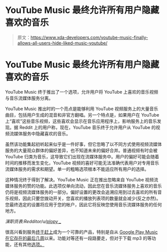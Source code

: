 # YouTube Music 最终允许所有用户隐藏喜欢的音乐

> 原文：<https://www.xda-developers.com/youtube-music-finally-allows-all-users-hide-liked-music-youtube/>

# YouTube Music 最终允许所有用户隐藏喜欢的音乐

YouTube Music 终于推出了一个选项，允许用户将 YouTube 上喜欢的音乐视频与音乐流媒体服务分离。

YouTube Music 推出时的一个亮点是能够利用 YouTube 视频服务上的大量音乐曲目，包括用户生成的混音和非官方翻唱。另一个特点是，如果用户在 YouTube 上“喜欢”这些音乐视频，这些喜欢会显示在音乐应用程序上，影响服务上的音乐发现。据 Reddit 上的用户称，现在，YouTube 音乐终于允许用户从 YouTube 的视频流媒体服务中隐藏喜欢的音乐。

虽然该功能集起初听起来似乎是一件好事，但它忽略了以不同方式使用视频流媒体服务的大量观众群体的偏好差异，也不知道未来的偏好合并。普通视频有时会被 YouTube 归类为音乐，这导致它们出现在流媒体服务中。用户的偏好可能会随着时间的推移而发生变化，YouTube 视频的喜好可能无法准确代表用户对专用音乐流媒体服务的需求和期望。单一的粗略选项根本不能适应所有用户的选择。

这种情况终于得到了解决。YouTube Music 正在推出忽略来自 YouTube 视频流媒体服务的赞的功能。此选项仅单向流动，因此您在音乐流媒体服务上喜欢的音乐仍将是视频流媒体服务的一部分。偏好设置的更改会追溯应用到过去喜欢的所有音乐视频，因此只要您拨动开关，您喜欢的播放列表项的数量就会减少(反之亦然)。您最终选定的设置将应用于您的帐户，因此它将反映您使用音乐流媒体服务的任何地方。

*演职员表:Redditor/u/[plopy _](https://www.reddit.com/r/YoutubeMusic/comments/jjoyqu/toggle_for_liked_yt_videos_globally_rolled_out/)*

很高兴看到服务[终于赶上](https://www.xda-developers.com/youtube-music-finally-let-free-users-download-playlists-containing-uploaded-music/)成为一个可靠的产品，特别是自从 [Google Play Music 在它存在的最后几周](https://www.xda-developers.com/google-play-music-app-begins-inevitable-global-shutdown-of-service/)以来。功能对等还有一段路要走，但对于下载 mp3 的等功能，还有其他[选项。](https://www.xda-developers.com/google-play-music-closed-mp3-store-alternatives-2020/)